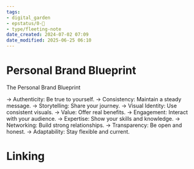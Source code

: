 ```yaml
---
tags: 
- digital_garden
- epstatus/0-🌰
- type/fleeting-note
date_created: 2024-07-02 07:09
date_modified: 2025-06-25 06:10
---
```

# Personal Brand Blueprint

The Personal Brand Blueprint

→ Authenticity: Be true to yourself.
→ Consistency: Maintain a steady message.
→ Storytelling: Share your journey.
→ Visual Identity: Use consistent visuals.
→ Value: Offer real benefits.
→ Engagement: Interact with your audience.
→ Expertise: Show your skills and knowledge.
→ Networking: Build strong relationships.
→ Transparency: Be open and honest.
→ Adaptability: Stay flexible and current.

# Linking
